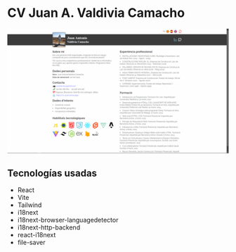 # CV Juan A. Valdivia Camacho

![cv](./public/images/png/image.png)

## Tecnologías usadas

- React
- Vite
- Tailwind
- i18next
- i18next-browser-languagedetector
- i18next-http-backend
- react-i18next
- file-saver
